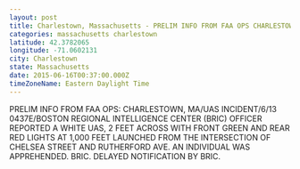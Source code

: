 ```yaml
---
layout: post
title: Charlestown, Massachusetts - PRELIM INFO FROM FAA OPS CHARLESTOWN MA UAS INCIDENT 6 13 0437E BOSTON REGIONAL INTELLIGENCE
categories: massachusetts charlestown
latitude: 42.3782065
longitude: -71.0602131
city: Charlestown
state: Massachusetts
date: 2015-06-16T00:37:00.000Z
timeZoneName: Eastern Daylight Time
---
```


PRELIM INFO FROM FAA OPS: CHARLESTOWN, MA/UAS INCIDENT/6/13 0437E/BOSTON REGIONAL INTELLIGENCE CENTER (BRIC) OFFICER REPORTED A WHITE UAS, 2 FEET ACROSS WITH FRONT GREEN AND REAR RED LIGHTS AT 1,000 FEET LAUNCHED FROM THE INTERSECTION OF CHELSEA STREET AND RUTHERFORD AVE. AN INDIVIDUAL WAS APPREHENDED. BRIC. DELAYED NOTIFICATION BY BRIC. 